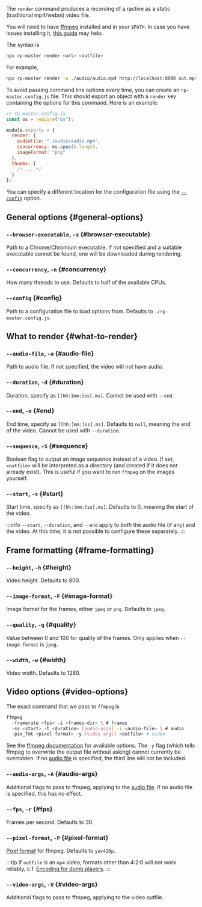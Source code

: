 The `render` command produces a recording of a ractive as a static (traditional mp4/webm) video file.

You will need to have [ffmpeg](https://ffmpeg.org/download.html) installed and in your `$PATH`. In case you have issues installing it, [this guide](https://github.com/adaptlearning/adapt_authoring/wiki/Installing-FFmpeg) may help.

The syntax is
```bash
npx rp-master render <url> <outfile>
```

For example,
```bash
npx rp-master render -a ./audio/audio.mp4 http://localhost:8080 out.mp4
```

To avoid passing command line options every time, you can create an `rp-master.config.js` file. This should export an object with a `render` key containing the options for this command. Here is an example:

```js
// rp-master.config.js
const os = require("os");

module.exports = {
  render: {
    audioFile: "./audio/audio.mp4",
    concurrency: os.cpus().length,
    imageFormat: "png"
  },
  thumbs: {
    /* ... */
  }
};
```

You can specify a different location for the configuration file using the [`--config`](#config) option.

## General options {#general-options}

### `--browser-executable`, `-x` {#browser-executable}

Path to a Chrome/Chromium executable. If not specified and a suitable executable cannot be found, one will be downloaded during rendering.

### `--concurrency`, `-n` {#concurrency}

How many threads to use. Defaults to half of the available CPUs.

### `--config` {#config}

Path to a configuration file to load options from. Defaults to `./rp-master.config.js`.

## What to render {#what-to-render}

### `--audio-file`, `-a` {#audio-file}

Path to audio file. If not specified, the video will not have audio.

### `--duration`, `-d` {#duration}

Duration, specify as `[[hh:]mm:]ss[.ms]`. Cannot be used with `--end`.

### `--end`, `-e` {#end}

End time, specify as `[[hh:]mm:]ss[.ms]`. Defaults to `null`, meaning the end of the video. Cannot be used with `--duration`.

### `--sequence`, `-S` {#sequence}

Boolean flag to output an image sequence instead of a video. If set, `<outfile>` will be interpreted as a directory (and created if it does not already exist). This is useful if you want to run `ffmpeg` on the images yourself.

### `--start`, `-s` {#start}

Start time, specify as `[[hh:]mm:]ss[.ms]`. Defaults to 0, meaning the start of the video.

:::info
`--start`, `--duration`, and `--end` apply to *both* the audio file (if any) and the video. At this time, it is not possible to configure these separately.
:::

## Frame formatting {#frame-formatting}

### `--height`, `-h` {#height}

Video height. Defaults to 800.

### `--image-format`, `-F` {#image-format}

Image format for the frames, either `jpeg` or `png`. Defaults to `jpeg`.

### `--quality`, `-q` {#quality}

Value between 0 and 100 for quality of the frames. Only applies when `--image-format` is `jpeg`.

### `--width`, `-w` {#width}

Video width. Defaults to 1280.

## Video options {#video-options}

The exact command that we pass to `ffmpeg` is

```bash
ffmpeg
  -framerate <fps> -i <frames-dir> \ # frames
  -ss <start> -t <duration> [audio-args] -i <audio-file> \ # audio
  -pix_fmt <pixel-format> -y [video-args] <outfile> # video
```

See the [ffmpeg documentation](https://ffmpeg.org/ffmpeg.html#Options) for available options. The `-y` flag (which tells ffmpeg to overwrite the output file without asking) cannot currently be overridden. If no [audio file](#audio-file) is specified, the third line will not be included.

### `--audio-args`, `-A` {#audio-args}

Additional flags to pass to ffmpeg, applying to the [audio file](#audio-file). If no audio file is specified, this has no effect.

### `--fps`, `-r` {#fps}

Frames per second. Defaults to 30.

### `--pixel-format`, `-P` {#pixel-format}

[Pixel format](https://trac.ffmpeg.org/wiki/Chroma%20Subsampling) for ffmpeg. Defaults to `yuv420p`.

:::tip
If `outfile` is an `mp4` video, formats other than 4:2:0 will not work reliably, c.f. [Encoding for dumb players](https://trac.ffmpeg.org/wiki/Encode/H.264#Encodingfordumbplayers).
:::

### `--video-args`, `-V` {#video-args}

Additional flags to pass to ffmpeg, applying to the video outfile.
